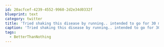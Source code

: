 ```yaml
---
id: 20acfcef-4239-4552-9960-2d2e34d0332f
blueprint: text
category: twitter
title: 'Tried shaking this disease by running.. intended to go for 30 mins, made it 7 #BetterThanNothing'
caption: 'Tried shaking this disease by running.. intended to go for 30 mins, made it 7 <span class="hashtag hashtag_local">#<a href="http://tweettemp.darylchymko.ca/?tag=betterthannothing">BetterThanNothing</a>'
tags:
  - BetterThanNothing
---
```

